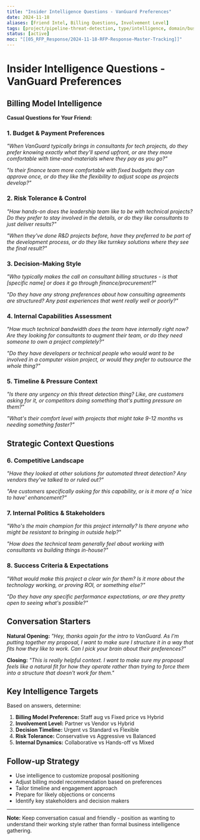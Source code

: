```yaml
---
title: "Insider Intelligence Questions - VanGuard Preferences"
date: 2024-11-18
aliases: [Friend Intel, Billing Questions, Involvement Level]
tags: [project/pipeline-threat-detection, type/intelligence, domain/business]
status: [active]
moc: "[[05_RFP_Response/2024-11-18-RFP-Response-Master-Tracking]]"
---
```


# Insider Intelligence Questions - VanGuard Preferences

## Billing Model Intelligence

**Casual Questions for Your Friend:**

### 1. Budget & Payment Preferences
*"When VanGuard typically brings in consultants for tech projects, do they prefer knowing exactly what they'll spend upfront, or are they more comfortable with time-and-materials where they pay as you go?"*

*"Is their finance team more comfortable with fixed budgets they can approve once, or do they like the flexibility to adjust scope as projects develop?"*

### 2. Risk Tolerance & Control
*"How hands-on does the leadership team like to be with technical projects? Do they prefer to stay involved in the details, or do they like consultants to just deliver results?"*

*"When they've done R&D projects before, have they preferred to be part of the development process, or do they like turnkey solutions where they see the final result?"*

### 3. Decision-Making Style
*"Who typically makes the call on consultant billing structures - is that [specific name] or does it go through finance/procurement?"*

*"Do they have any strong preferences about how consulting agreements are structured? Any past experiences that went really well or poorly?"*

### 4. Internal Capabilities Assessment
*"How much technical bandwidth does the team have internally right now? Are they looking for consultants to augment their team, or do they need someone to own a project completely?"*

*"Do they have developers or technical people who would want to be involved in a computer vision project, or would they prefer to outsource the whole thing?"*

### 5. Timeline & Pressure Context
*"Is there any urgency on this threat detection thing? Like, are customers asking for it, or competitors doing something that's putting pressure on them?"*

*"What's their comfort level with projects that might take 9-12 months vs needing something faster?"*

## Strategic Context Questions

### 6. Competitive Landscape
*"Have they looked at other solutions for automated threat detection? Any vendors they've talked to or ruled out?"*

*"Are customers specifically asking for this capability, or is it more of a 'nice to have' enhancement?"*

### 7. Internal Politics & Stakeholders
*"Who's the main champion for this project internally? Is there anyone who might be resistant to bringing in outside help?"*

*"How does the technical team generally feel about working with consultants vs building things in-house?"*

### 8. Success Criteria & Expectations
*"What would make this project a clear win for them? Is it more about the technology working, or proving ROI, or something else?"*

*"Do they have any specific performance expectations, or are they pretty open to seeing what's possible?"*

## Conversation Starters

**Natural Opening:**
*"Hey, thanks again for the intro to VanGuard. As I'm putting together my proposal, I want to make sure I structure it in a way that fits how they like to work. Can I pick your brain about their preferences?"*

**Closing:**
*"This is really helpful context. I want to make sure my proposal feels like a natural fit for how they operate rather than trying to force them into a structure that doesn't work for them."*

## Key Intelligence Targets

Based on answers, determine:

1. **Billing Model Preference:** Staff aug vs Fixed price vs Hybrid
2. **Involvement Level:** Partner vs Vendor vs Hybrid
3. **Decision Timeline:** Urgent vs Standard vs Flexible  
4. **Risk Tolerance:** Conservative vs Aggressive vs Balanced
5. **Internal Dynamics:** Collaborative vs Hands-off vs Mixed

## Follow-up Strategy

- Use intelligence to customize proposal positioning
- Adjust billing model recommendation based on preferences
- Tailor timeline and engagement approach
- Prepare for likely objections or concerns
- Identify key stakeholders and decision makers

---

**Note:** Keep conversation casual and friendly - position as wanting to understand their working style rather than formal business intelligence gathering.